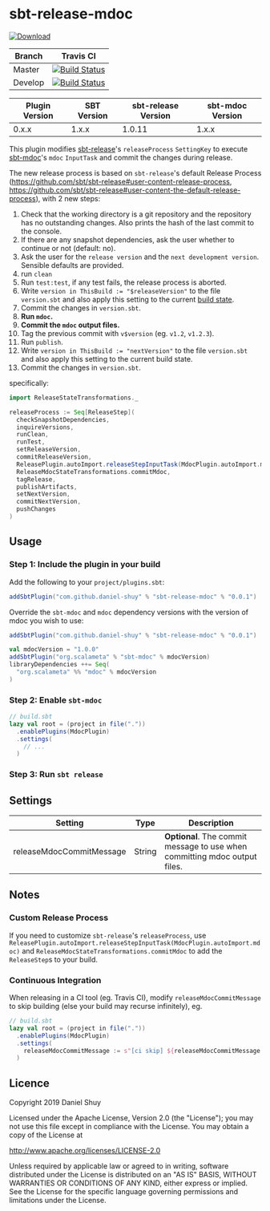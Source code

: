 # sbt-release-mdoc

[ ![Download](https://api.bintray.com/packages/daniel-shuy/sbt-plugins/sbt-release-mdoc/images/download.svg) ](https://bintray.com/daniel-shuy/sbt-plugins/sbt-release-mdoc/_latestVersion)

| Branch | Travis CI |
| ------ | --------- |
| Master | [![Build Status](https://travis-ci.org/daniel-shuy/sbt-release-mdoc.svg?branch=master)](https://travis-ci.org/daniel-shuy/sbt-release-mdoc) |
| Develop | [![Build Status](https://travis-ci.org/daniel-shuy/sbt-release-mdoc.svg?branch=develop)](https://travis-ci.org/daniel-shuy/sbt-release-mdoc) |

| Plugin Version | SBT Version   | sbt-release Version | sbt-mdoc Version |
| -------------- | ------------- | ------------------- | ---------------- |
| 0.x.x          | 1.x.x         | 1.0.11              | 1.x.x            |

This plugin modifies [sbt-release](https://github.com/sbt/sbt-release)'s `releaseProcess` `SettingKey` to execute [sbt-mdoc](https://scalameta.org/mdoc/docs/installation.html#sbt)'s `mdoc` `InputTask` and commit the changes during release.

The new release process is based on `sbt-release`'s default Release Process (https://github.com/sbt/sbt-release#user-content-release-process, https://github.com/sbt/sbt-release#user-content-the-default-release-process), with 2 new steps:

 1. Check that the working directory is a git repository and the repository has no outstanding changes. Also prints the hash of the last commit to the console.
 1. If there are any snapshot dependencies, ask the user whether to continue or not (default: no).
 1. Ask the user for the `release version` and the `next development version`. Sensible defaults are provided.
 1. run `clean`
 1. Run `test:test`, if any test fails, the release process is aborted.
 1. Write `version in ThisBuild := "$releaseVersion"` to the file `version.sbt` and also apply this setting to the current [build state](http://www.scala-sbt.org/release/docs/Build-State.html).
 1. Commit the changes in `version.sbt`.
 1. **Run `mdoc`.**
 1. **Commit the `mdoc` output files.**
 1. Tag the previous commit with `v$version` (eg. `v1.2`, `v1.2.3`).
 1. Run `publish`.
 1. Write `version in ThisBuild := "nextVersion"` to the file `version.sbt` and also apply this setting to the current build state.
 1. Commit the changes in `version.sbt`.
 
specifically:
```scala
import ReleaseStateTransformations._

releaseProcess := Seq[ReleaseStep](
  checkSnapshotDependencies,
  inquireVersions,
  runClean,
  runTest,
  setReleaseVersion,
  commitReleaseVersion,
  ReleasePlugin.autoImport.releaseStepInputTask(MdocPlugin.autoImport.mdoc),
  ReleaseMdocStateTransformations.commitMdoc,
  tagRelease,
  publishArtifacts,
  setNextVersion,
  commitNextVersion,
  pushChanges
)
```

## Usage

### Step 1: Include the plugin in your build

Add the following to your `project/plugins.sbt`:
```scala
addSbtPlugin("com.github.daniel-shuy" % "sbt-release-mdoc" % "0.0.1")
```

Override the `sbt-mdoc` and `mdoc` dependency versions with the version of mdoc you wish to use:
```scala
addSbtPlugin("com.github.daniel-shuy" % "sbt-release-mdoc" % "0.0.1")

val mdocVersion = "1.0.0"
addSbtPlugin("org.scalameta" % "sbt-mdoc" % mdocVersion)
libraryDependencies ++= Seq(
  "org.scalameta" %% "mdoc" % mdocVersion
)
```

### Step 2: Enable `sbt-mdoc`

```scala
// build.sbt
lazy val root = (project in file("."))
  .enablePlugins(MdocPlugin)
  .settings(
    // ...
  )
```

### Step 3: Run `sbt release`

## Settings

| Setting                                     | Type                         | Description                                                                                                                                                                                                                         |
| ------------------------------------------- | ---------------------------- | -------------------------------------------------------------------------- |
| releaseMdocCommitMessage                    | String                       | __Optional__. The commit message to use when committing mdoc output files. |

## Notes

### Custom Release Process

If you need to customize `sbt-release`'s `releaseProcess`, use `ReleasePlugin.autoImport.releaseStepInputTask(MdocPlugin.autoImport.mdoc)` and `ReleaseMdocStateTransformations.commitMdoc` to add the `ReleaseStep`s to your build.

### Continuous Integration

When releasing in a CI tool (eg. Travis CI), modify `releaseMdocCommitMessage` to skip building (else your build may recurse infinitely), eg.
```scala
// build.sbt
lazy val root = (project in file("."))
  .enablePlugins(MdocPlugin)
  .settings(
    releaseMdocCommitMessage := s"[ci skip] ${releaseMdocCommitMessage.value}"
  )
```

## Licence

Copyright 2019 Daniel Shuy

Licensed under the Apache License, Version 2.0 (the "License"); you may not use this file except in compliance with the License. You may obtain a copy of the License at

http://www.apache.org/licenses/LICENSE-2.0

Unless required by applicable law or agreed to in writing, software distributed under the License is distributed on an "AS IS" BASIS, WITHOUT WARRANTIES OR CONDITIONS OF ANY KIND, either express or implied. See the License for the specific language governing permissions and limitations under the License.
